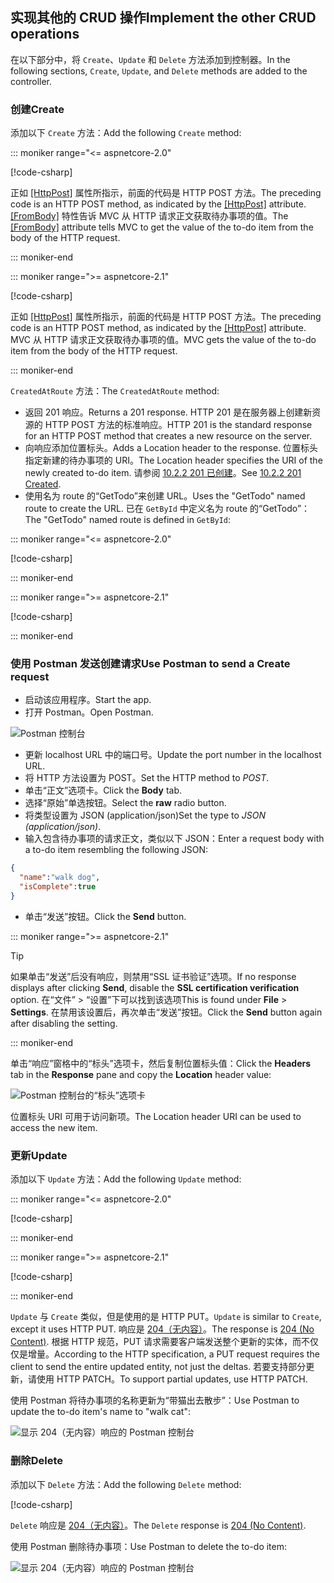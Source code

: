 ## <a name="implement-the-other-crud-operations"></a><span data-ttu-id="ffe4d-101">实现其他的 CRUD 操作</span><span class="sxs-lookup"><span data-stu-id="ffe4d-101">Implement the other CRUD operations</span></span>

<span data-ttu-id="ffe4d-102">在以下部分中，将 `Create`、`Update` 和 `Delete` 方法添加到控制器。</span><span class="sxs-lookup"><span data-stu-id="ffe4d-102">In the following sections, `Create`, `Update`, and `Delete` methods are added to the controller.</span></span>

### <a name="create"></a><span data-ttu-id="ffe4d-103">创建</span><span class="sxs-lookup"><span data-stu-id="ffe4d-103">Create</span></span>

<span data-ttu-id="ffe4d-104">添加以下 `Create` 方法：</span><span class="sxs-lookup"><span data-stu-id="ffe4d-104">Add the following `Create` method:</span></span>

::: moniker range="<= aspnetcore-2.0"

[!code-csharp[](../../tutorials/first-web-api/samples/2.0/TodoApi/Controllers/TodoController.cs?name=snippet_Create)]

<span data-ttu-id="ffe4d-105">正如 [[HttpPost]](/dotnet/api/microsoft.aspnetcore.mvc.httppostattribute) 属性所指示，前面的代码是 HTTP POST 方法。</span><span class="sxs-lookup"><span data-stu-id="ffe4d-105">The preceding code is an HTTP POST method, as indicated by the [[HttpPost]](/dotnet/api/microsoft.aspnetcore.mvc.httppostattribute) attribute.</span></span> <span data-ttu-id="ffe4d-106">[[FromBody]](/dotnet/api/microsoft.aspnetcore.mvc.frombodyattribute) 特性告诉 MVC 从 HTTP 请求正文获取待办事项的值。</span><span class="sxs-lookup"><span data-stu-id="ffe4d-106">The [[FromBody]](/dotnet/api/microsoft.aspnetcore.mvc.frombodyattribute) attribute tells MVC to get the value of the to-do item from the body of the HTTP request.</span></span>

::: moniker-end

::: moniker range=">= aspnetcore-2.1"

[!code-csharp[](../../tutorials/first-web-api/samples/2.1/TodoApi/Controllers/TodoController.cs?name=snippet_Create)]

<span data-ttu-id="ffe4d-107">正如 [[HttpPost]](/dotnet/api/microsoft.aspnetcore.mvc.httppostattribute) 属性所指示，前面的代码是 HTTP POST 方法。</span><span class="sxs-lookup"><span data-stu-id="ffe4d-107">The preceding code is an HTTP POST method, as indicated by the [[HttpPost]](/dotnet/api/microsoft.aspnetcore.mvc.httppostattribute) attribute.</span></span> <span data-ttu-id="ffe4d-108">MVC 从 HTTP 请求正文获取待办事项的值。</span><span class="sxs-lookup"><span data-stu-id="ffe4d-108">MVC gets the value of the to-do item from the body of the HTTP request.</span></span>

::: moniker-end

<span data-ttu-id="ffe4d-109">`CreatedAtRoute` 方法：</span><span class="sxs-lookup"><span data-stu-id="ffe4d-109">The `CreatedAtRoute` method:</span></span>

* <span data-ttu-id="ffe4d-110">返回 201 响应。</span><span class="sxs-lookup"><span data-stu-id="ffe4d-110">Returns a 201 response.</span></span> <span data-ttu-id="ffe4d-111">HTTP 201 是在服务器上创建新资源的 HTTP POST 方法的标准响应。</span><span class="sxs-lookup"><span data-stu-id="ffe4d-111">HTTP 201 is the standard response for an HTTP POST method that creates a new resource on the server.</span></span>
* <span data-ttu-id="ffe4d-112">向响应添加位置标头。</span><span class="sxs-lookup"><span data-stu-id="ffe4d-112">Adds a Location header to the response.</span></span> <span data-ttu-id="ffe4d-113">位置标头指定新建的待办事项的 URI。</span><span class="sxs-lookup"><span data-stu-id="ffe4d-113">The Location header specifies the URI of the newly created to-do item.</span></span> <span data-ttu-id="ffe4d-114">请参阅 [10.2.2 201 已创建](https://www.w3.org/Protocols/rfc2616/rfc2616-sec10.html)。</span><span class="sxs-lookup"><span data-stu-id="ffe4d-114">See [10.2.2 201 Created](https://www.w3.org/Protocols/rfc2616/rfc2616-sec10.html).</span></span>
* <span data-ttu-id="ffe4d-115">使用名为 route 的“GetTodo”来创建 URL。</span><span class="sxs-lookup"><span data-stu-id="ffe4d-115">Uses the "GetTodo" named route to create the URL.</span></span> <span data-ttu-id="ffe4d-116">已在 `GetById` 中定义名为 route 的“GetTodo”：</span><span class="sxs-lookup"><span data-stu-id="ffe4d-116">The "GetTodo" named route is defined in `GetById`:</span></span>

::: moniker range="<= aspnetcore-2.0"

[!code-csharp[](../../tutorials/first-web-api/samples/2.0/TodoApi/Controllers/TodoController.cs?name=snippet_GetByID&highlight=1-2)]

::: moniker-end

::: moniker range=">= aspnetcore-2.1"

[!code-csharp[](../../tutorials/first-web-api/samples/2.1/TodoApi/Controllers/TodoController.cs?name=snippet_GetByID&highlight=1-2)]

::: moniker-end

### <a name="use-postman-to-send-a-create-request"></a><span data-ttu-id="ffe4d-117">使用 Postman 发送创建请求</span><span class="sxs-lookup"><span data-stu-id="ffe4d-117">Use Postman to send a Create request</span></span>

* <span data-ttu-id="ffe4d-118">启动该应用程序。</span><span class="sxs-lookup"><span data-stu-id="ffe4d-118">Start the app.</span></span>
* <span data-ttu-id="ffe4d-119">打开 Postman。</span><span class="sxs-lookup"><span data-stu-id="ffe4d-119">Open Postman.</span></span>

![Postman 控制台](../../tutorials/first-web-api/_static/pmc.png)

* <span data-ttu-id="ffe4d-121">更新 localhost URL 中的端口号。</span><span class="sxs-lookup"><span data-stu-id="ffe4d-121">Update the port number in the localhost URL.</span></span>
* <span data-ttu-id="ffe4d-122">将 HTTP 方法设置为 POST。</span><span class="sxs-lookup"><span data-stu-id="ffe4d-122">Set the HTTP method to *POST*.</span></span>
* <span data-ttu-id="ffe4d-123">单击“正文”选项卡。</span><span class="sxs-lookup"><span data-stu-id="ffe4d-123">Click the **Body** tab.</span></span>
* <span data-ttu-id="ffe4d-124">选择“原始”单选按钮。</span><span class="sxs-lookup"><span data-stu-id="ffe4d-124">Select the **raw** radio button.</span></span>
* <span data-ttu-id="ffe4d-125">将类型设置为 JSON (application/json)</span><span class="sxs-lookup"><span data-stu-id="ffe4d-125">Set the type to *JSON (application/json)*.</span></span>
* <span data-ttu-id="ffe4d-126">输入包含待办事项的请求正文，类似以下 JSON：</span><span class="sxs-lookup"><span data-stu-id="ffe4d-126">Enter a request body with a to-do item resembling the following JSON:</span></span>

```json
{
  "name":"walk dog",
  "isComplete":true
}
```

* <span data-ttu-id="ffe4d-127">单击“发送”按钮。</span><span class="sxs-lookup"><span data-stu-id="ffe4d-127">Click the **Send** button.</span></span>

::: moniker range=">= aspnetcore-2.1"

> [!TIP]
> <span data-ttu-id="ffe4d-128">如果单击“发送”后没有响应，则禁用“SSL 证书验证”选项。</span><span class="sxs-lookup"><span data-stu-id="ffe4d-128">If no response displays after clicking **Send**, disable the **SSL certification verification** option.</span></span> <span data-ttu-id="ffe4d-129">在“文件” > “设置”下可以找到该选项</span><span class="sxs-lookup"><span data-stu-id="ffe4d-129">This is found under **File** > **Settings**.</span></span> <span data-ttu-id="ffe4d-130">在禁用该设置后，再次单击“发送”按钮。</span><span class="sxs-lookup"><span data-stu-id="ffe4d-130">Click the **Send** button again after disabling the setting.</span></span>

::: moniker-end

<span data-ttu-id="ffe4d-131">单击“响应”窗格中的“标头”选项卡，然后复制位置标头值：</span><span class="sxs-lookup"><span data-stu-id="ffe4d-131">Click the **Headers** tab in the **Response** pane and copy the **Location** header value:</span></span>

![Postman 控制台的“标头”选项卡](../../tutorials/first-web-api/_static/pmc2.png)

<span data-ttu-id="ffe4d-133">位置标头 URI 可用于访问新项。</span><span class="sxs-lookup"><span data-stu-id="ffe4d-133">The Location header URI can be used to access the new item.</span></span>

### <a name="update"></a><span data-ttu-id="ffe4d-134">更新</span><span class="sxs-lookup"><span data-stu-id="ffe4d-134">Update</span></span>

<span data-ttu-id="ffe4d-135">添加以下 `Update` 方法：</span><span class="sxs-lookup"><span data-stu-id="ffe4d-135">Add the following `Update` method:</span></span>

::: moniker range="<= aspnetcore-2.0"

[!code-csharp[](../../tutorials/first-web-api/samples/2.0/TodoApi/Controllers/TodoController.cs?name=snippet_Update)]

::: moniker-end

::: moniker range=">= aspnetcore-2.1"

[!code-csharp[](../../tutorials/first-web-api/samples/2.1/TodoApi/Controllers/TodoController.cs?name=snippet_Update)]

::: moniker-end

<span data-ttu-id="ffe4d-136">`Update` 与 `Create` 类似，但是使用的是 HTTP PUT。</span><span class="sxs-lookup"><span data-stu-id="ffe4d-136">`Update` is similar to `Create`, except it uses HTTP PUT.</span></span> <span data-ttu-id="ffe4d-137">响应是 [204（无内容）](https://www.w3.org/Protocols/rfc2616/rfc2616-sec9.html)。</span><span class="sxs-lookup"><span data-stu-id="ffe4d-137">The response is [204 (No Content)](https://www.w3.org/Protocols/rfc2616/rfc2616-sec9.html).</span></span> <span data-ttu-id="ffe4d-138">根据 HTTP 规范，PUT 请求需要客户端发送整个更新的实体，而不仅仅是增量。</span><span class="sxs-lookup"><span data-stu-id="ffe4d-138">According to the HTTP specification, a PUT request requires the client to send the entire updated entity, not just the deltas.</span></span> <span data-ttu-id="ffe4d-139">若要支持部分更新，请使用 HTTP PATCH。</span><span class="sxs-lookup"><span data-stu-id="ffe4d-139">To support partial updates, use HTTP PATCH.</span></span>

<span data-ttu-id="ffe4d-140">使用 Postman 将待办事项的名称更新为“带猫出去散步”：</span><span class="sxs-lookup"><span data-stu-id="ffe4d-140">Use Postman to update the to-do item's name to "walk cat":</span></span>

![显示 204（无内容）响应的 Postman 控制台](../../tutorials/first-web-api/_static/pmcput.png)

### <a name="delete"></a><span data-ttu-id="ffe4d-142">删除</span><span class="sxs-lookup"><span data-stu-id="ffe4d-142">Delete</span></span>

<span data-ttu-id="ffe4d-143">添加以下 `Delete` 方法：</span><span class="sxs-lookup"><span data-stu-id="ffe4d-143">Add the following `Delete` method:</span></span>

[!code-csharp[](../../tutorials/first-web-api/samples/2.0/TodoApi/Controllers/TodoController.cs?name=snippet_Delete)]

<span data-ttu-id="ffe4d-144">`Delete` 响应是 [204（无内容）](https://www.w3.org/Protocols/rfc2616/rfc2616-sec9.html)。</span><span class="sxs-lookup"><span data-stu-id="ffe4d-144">The `Delete` response is [204 (No Content)](https://www.w3.org/Protocols/rfc2616/rfc2616-sec9.html).</span></span>

<span data-ttu-id="ffe4d-145">使用 Postman 删除待办事项：</span><span class="sxs-lookup"><span data-stu-id="ffe4d-145">Use Postman to delete the to-do item:</span></span>

![显示 204（无内容）响应的 Postman 控制台](../../tutorials/first-web-api/_static/pmd.png)
